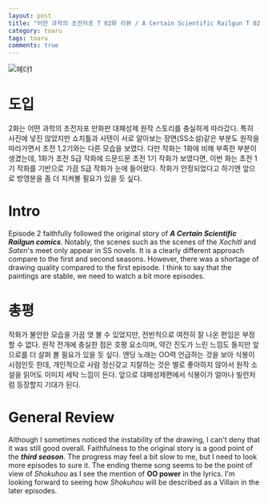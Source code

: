 ```yaml
---
layout: post
title: "어떤 과학의 초전자포 T 02화 리뷰 / A Certain Scientific Railgun T 02 Review"
category: toaru
tags: toaru
comments: true
---
```


![헤더1](https://misakachan.moe/assets/img/header02.jpg)

# 도입
2화는 어떤 과학의 초전자포 만화판 대패성제 원작 스토리를 충실하게 따라갔다. 특히 사진에 넣진 않았지만 쇼치틀과 사텐이 서로 알아보는 장면(SS소설)같은 부분도 원작을 따라가면서 초전 1,2기와는 다른 모습을 보였다. 다만 작화는 1화에 비해 부족한 부분이 생겼는데, 1화가 초전 S급 작화에 드문드문 초전 1기 작화가 보였다면, 이번 화는 초전 1기 작화를 기반으로 가끔 S급 작화가 눈에 들어왔다. 작화가 안정되었다고 하기엔 앞으로 방영분을 좀 더 지켜볼 필요가 있을 듯 싶다.

# Intro
Episode 2 faithfully followed the original story of ***A Certain Scientific Railgun comics***. Notably, the scenes such as the scenes of the *Xochitl* and *Saten*'s meet only appear in SS novels. It is a clearly different approach compare to the first and second seasons. However, there was a shortage of drawing quality compared to the first episode. I think to say that the paintings are stable, we need to watch a bit more episodes.

# 총평
작화가 불안한 모습을 가끔 엿 볼 수 있었지만, 전반적으로 여전히 잘 나온 편임은 부정할 수 없다. 원작 전개에 충실한 점은 호평 요소이며, 약간 진도가 느린 느낌도 들지만 앞으로를 더 살펴 볼 필요가 있을 듯 싶다. 엔딩 노래는 OO력 언급하는 것을 보아 식봉이 시점인듯 한데, 개인적으로 사람 정신갖고 지랄하는 것은 별로 좋아하지 않아서 원작 소설을 읽어도 이미지 세탁 느낌이 든다. 앞으로 대패성제편에서 식봉이가 얼마나 빌런처럼 등장할지 기대가 된다.

# General Review
Although I sometimes noticed the instability of the drawing, I can't deny that it was still good overall. Faithfulness to the original story is a good point of the ***third season***. The progress may feel a bit slow to me, but I need to look more episodes to sure it. The ending theme song seems to be the point of view of *Shokuhou* as I see the mention of **OO power** in the lyrics. I'm looking forward to seeing how *Shokuhou* will be described as a Villain in the later episodes.